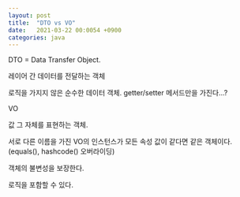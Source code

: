 ```yaml
---
layout: post
title:  "DTO vs VO"
date:   2021-03-22 00:0054 +0900
categories: java
---
```


DTO = Data Transfer Object.

레이어 간 데이터를 전달하는 객체

로직을 가지지 않은 순수한 데이터 객체.
getter/setter 메서드만을 가진다...?

VO

값 그 자체를 표현하는 객체.

서로 다른 이름을 가진 VO의 인스턴스가 모든 속성 값이 같다면 같은 객체이다.
(equals(), hashcode() 오버라이딩)

객체의 불변성을 보장한다.

로직을 포함할 수 있다.

